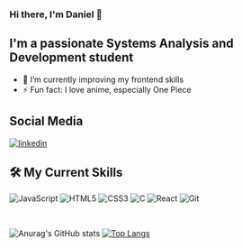 ### Hi there, I'm Daniel 👋

## I'm a passionate Systems Analysis and Development student

- 🌱 I’m currently improving my frontend skills
- ⚡ Fun fact: I love anime, especially One Piece

## Social Media

[![linkedin](https://img.shields.io/badge/linkedin-0A66C2?style=for-the-badge&logo=linkedin&logoColor=white)](https://www.linkedin.com/in/daniel-gomes-silva-55216022b/)

## 🛠️ My Current Skills

![JavaScript](https://img.shields.io/badge/javascript-%23323330.svg?style=for-the-badge&logo=javascript&logoColor=%23F7DF1E)
![HTML5](https://img.shields.io/badge/html-E34F26.svg?style=for-the-badge&logo=html5&logoColor=white)
![CSS3](https://img.shields.io/badge/css-1572B6.svg?style=for-the-badge&logo=css3&logoColor=white)
![C](https://img.shields.io/badge/C-00599C?style=for-the-badge&logo=c&logoColor=white)
![React](https://img.shields.io/badge/React-20232A?style=for-the-badge&logo=react&logoColor=61DAFB)
![Git](https://img.shields.io/badge/git-F05032.svg?style=for-the-badge&logo=git&logoColor=white)

<br/>

![Anurag's GitHub stats](https://github-readme-stats.vercel.app/api?username=dangosil&show_icons=true&theme=dark)
[![Top Langs](https://github-readme-stats.vercel.app/api/top-langs/?username=dangosil&layout=compact&langs_count=8&theme=dark)](https://github.com/anuraghazra/github-readme-stat)
